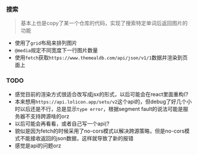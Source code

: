 ### 搜索
> 基本上也是copy了某一个仓库的代码，实现了搜索特定单词后返回图片的功能
- 使用了`grid`布局来排列图片
- `@media`规定不同宽度下一行图片数量
- 使用`fetch`获取`https://www.themealdb.com/api/json/v1/1`数据并渲染到页面上
### TODO
- 感觉目前的渲染方式很适合改写成jsx的形式，以后可能会在react里面重构(?
- 本来想用`https://api.lolicon.app/setu/v2`这个api的，但debug了好几个小时以后还是不行，总是显示`type error`，根据segment fault的说法可能是服务器不支持跨源啥的orz
- 以后可能会再看看，或者自己写一个api(?
- 貌似是因为fetch的时候采用了no-cors模式以解决跨源策略，但是no-cors模式不能接收返回的json数据，这样就导致了新的报错
- 感觉是api的问题orz
